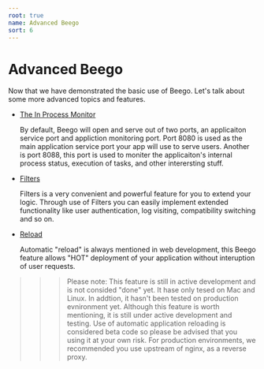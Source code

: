 ```yaml
---
root: true
name: Advanced Beego
sort: 6
---
```


# Advanced Beego

Now that we have demonstrated the basic use of Beego. Let's talk about some more advanced topics and features.

- [The In Process Monitor](./monitor.md)

  By default, Beego will open and serve out of two ports, an applicaiton service port and appliction monitoring port. Port 8080 is used as the main application service port your app will use to serve users. Another is port 8088, this port is used to moniter the applicaiton's internal process status, execution of tasks, and other interersting stuff.

- [Filters](./filter.md)

  Filters is a very convenient and powerful feature for you to extend your logic. Through use of Filters you can easily implement extended functionality like user authentication, log visiting, compatibility switching and so on.

- [Reload](./reload.md)

  Automatic "reload" is always mentioned in web development, this Beego feature allows "HOT" deployment of your application without interuption of user requests.

>>> Please note: This feature is still in active development and is not consided "done" yet. It hase only tesed on Mac and Linux. In addtion, it hasn't been tested on production evnironment yet. Although this feature is worth mentioning, it is still under active development and testing.  Use of automatic application reloading is considered beta code so please be advised that you using it at your own risk.  For production environments, we recommended you use upstream of nginx, as a reverse proxy.

